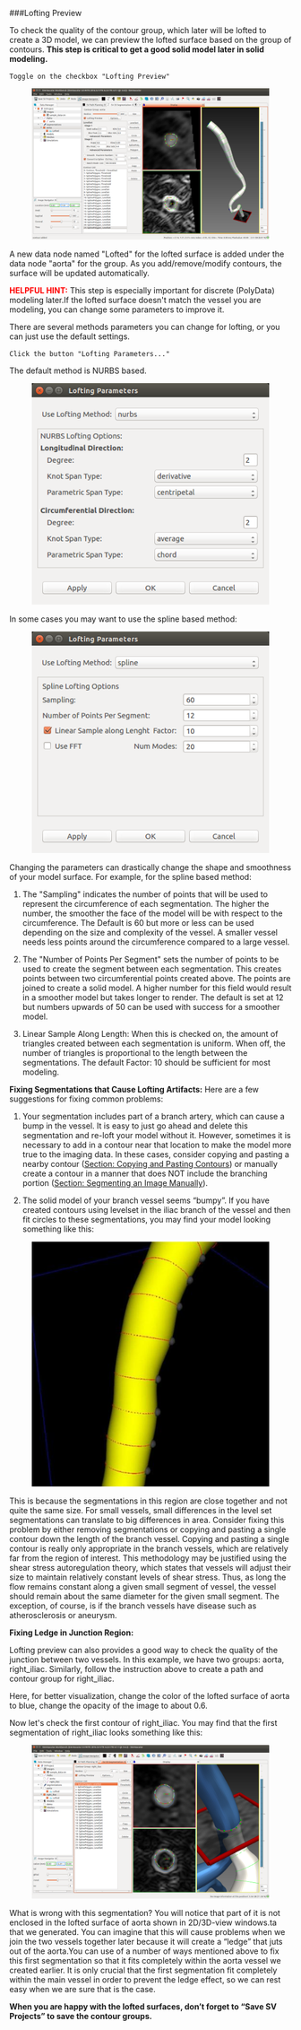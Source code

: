 ###Lofting Preview

To check the quality of the contour group, which later will be lofted to create a 3D model, we can preview the lofted surface based on the group of contours. **This step is critical to get a good solid model later in solid modeling.**

	Toggle on the checkbox "Lofting Preview" 

<figure>
  <img class="svImg svImgLg"  src="documentation/modeling/imgs/segmentation/loftingpreview.png"> 
  <figcaption class="svCaption" ></figcaption>
</figure>

A new data node named "Lofted" for the lofted surface is added under the data node "aorta" for the group. As you add/remove/modify contours, the surface will be updated automatically.

<font color="red">**HELPFUL HINT:**</font> This step is especially important for discrete (PolyData) modeling later.If the lofted surface doesn't match the vessel you are modeling, you can change some parameters to improve it.

There are several methods parameters you can change for lofting, or you can just use the default settings.

	Click the button "Lofting Parameters..."


The default method is NURBS based.

<figure>
  <img class="svImg svImgSm"  src="documentation/modeling/imgs/segmentation/loftingdialog.png"> 
  <figcaption class="svCaption" ></figcaption>
</figure>

In some cases you may want to use the spline based method:

<figure>
  <img class="svImg svImgSm"  src="documentation/modeling/imgs/segmentation/loftingdialog_spline.png"> 
  <figcaption class="svCaption" ></figcaption>
</figure>

Changing the parameters can drastically change the shape and smoothness of your model surface. For example, for the spline based method:

1. The "Sampling"  indicates the number of points that will be used to represent the circumference of each segmentation. The higher the number, the smoother the face of the model will be with respect to the circumference. The Default is 60 but more or less can be used depending on the size and complexity of the vessel. A smaller vessel needs less points around the circumference compared to a large vessel.

2. The "Number of Points Per Segment" sets the number of points to be used to create the segment between each segmentation. This creates points between two circumferential points created above. The points are joined to create a solid model. A higher number for this field would result in a smoother model but takes longer to render. The default is set at 12 but numbers upwards of 50 can be used with success for a smoother model.

3. Linear Sample Along Length: When this is checked on, the amount of triangles created between each segmentation is uniform. When off, the number of triangles is proportional to the length between the segmentations. The default Factor: 10 should be sufficient for most modeling. 

**Fixing Segmentations that Cause Lofting Artifacts:**
Here are a few suggestions for fixing common problems:

1.	Your segmentation includes part of a branch artery, which can cause a bump in the vessel. It is easy to just go ahead and delete this segmentation and re-loft your model without it. However, sometimes it is necessary to add in a contour near that location to make the model more true to the imaging data. In these cases, consider copying and pasting a nearby contour ([Section: Copying and Pasting Contours](#modelingCopyingPastingContours)) or manually create a contour in a manner that does NOT include the branching portion ([Section: Segmenting an Image Manually](#modelingManual)).

2.	The solid model of your branch vessel seems “bumpy”. If you have created contours using levelset in the iliac branch of the vessel and then fit circles to these segmentations, you may find your model looking something like this:

<figure>
  <img class="svImg svImgSm"  src="documentation/modeling/imgs/segmentation/loftingbumpy.jpg"> 
  <figcaption class="svCaption" ></figcaption>
</figure>

This is because the segmentations in this region are close together and not quite the same size. For small vessels, small differences in the level set segmentations can translate to big differences in area. Consider fixing this problem by either removing segmentations or copying and pasting a single contour down the length of the branch vessel. Copying and pasting a single contour is really only appropriate in the branch vessels, which are relatively far from the region of interest. This methodology may be justified using the shear stress autoregulation theory, which states that vessels will adjust their size to maintain relatively constant levels of shear stress. Thus, as long the flow remains constant along a given small segment of vessel, the vessel should remain about the same diameter for the given small segment. The exception, of course, is if the branch vessels have disease such as atherosclerosis or aneurysm. 

**Fixing Ledge in Junction Region:**

Lofting preview can also provides a good way to check the quality of the junction between two vessels. In this example, we have two groups: aorta, right\_iliac. Similarly, follow the instruction above to create a path and contour group for right_iliac. 

Here, for better visualization, change the color of the lofted surface of aorta to blue, change the opacity of the image to about 0.6.

Now let's check the first contour of right\_iliac. You may find that the first segmentation of right\_iliac looks something like this:

<figure>
  <img class="svImg svImgXl"  src="documentation/modeling/imgs/segmentation/checkledge.png"> 
  <figcaption class="svCaption" ></figcaption>
</figure>

What is wrong with this segmentation? You will notice that part of it is not enclosed in the lofted surface of aorta shown in 2D/3D-view windows.ta that we generated. You can imagine that this will cause problems when we join the two vessels together later because it will create a “ledge” that juts out of the aorta.You can use of a number of ways mentioned above to fix this first segmentation so that it fits completely within the aorta vessel we created earlier. It is only crucial that the first segmentation fit completely within the main vessel in order to prevent the ledge effect, so we can rest easy when we are sure that is the case.

**When you are happy with the lofted surfaces, don’t forget to “Save SV Projects” to save the contour groups.**

 

